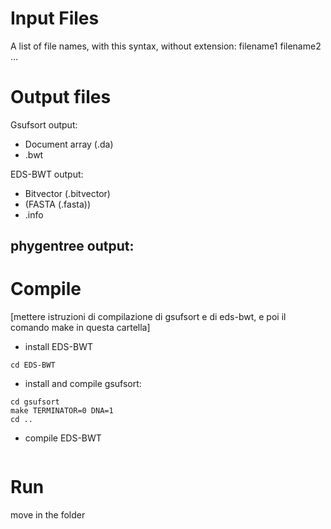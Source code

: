 # Input Files
A list of file names, with this syntax, without extension:
    filename1 filename2 ...

# Output files

Gsufsort output:
- Document array (.da)
- .bwt

EDS-BWT output:
- Bitvector (.bitvector)
- (FASTA (.fasta))
- .info

phygentree output: 
- 


# Compile
[mettere istruzioni di compilazione di gsufsort e di eds-bwt, e poi il comando make in questa cartella]
- install EDS-BWT
```git clone --recursive https://github.com/giovannarosone/EDS-BWT.git 
cd EDS-BWT
```

- install and compile gsufsort:
```git clone https://github.com/felipelouza/gsufsort.git
cd gsufsort
make TERMINATOR=0 DNA=1
cd ..
```

- compile EDS-BWT
```make
```
# Run
move in the folder

```./phygentree.sh edsfile1 edsfile2 [...]
```
